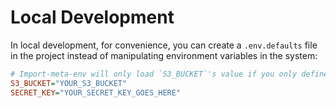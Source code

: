 # Local Development

In local development, for convenience, you can create a `.env.defaults` file in the project instead of manipulating environment variables in the system:

```ini
# Import-meta-env will only load `S3_BUCKET`'s value if you only defined it in the `.env.example` file.
S3_BUCKET="YOUR_S3_BUCKET"
SECRET_KEY="YOUR_SECRET_KEY_GOES_HERE"
```
